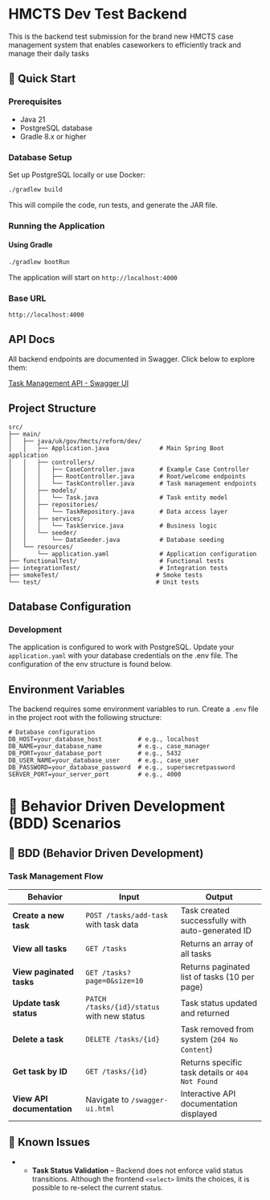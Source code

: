 # HMCTS Dev Test Backend
This is the backend test submission for the brand new HMCTS case management system that enables caseworkers to efficiently track and manage their daily tasks

## 🚀 Quick Start

### Prerequisites
- Java 21
- PostgreSQL database
- Gradle 8.x or higher

### Database Setup
Set up PostgreSQL locally or use Docker:

```bash
./gradlew build
```
This will compile the code, run tests, and generate the JAR file.

### Running the Application

#### Using Gradle
```bash
./gradlew bootRun
```
The application will start on `http://localhost:4000`

### Base URL
```
http://localhost:4000
```

## API Docs

All backend endpoints are documented in Swagger. Click below to explore them:

[Task Management API - Swagger UI](http://localhost:4000/swagger-ui/index.html)

## Project Structure

```
src/
├── main/
│   ├── java/uk/gov/hmcts/reform/dev/
│   │   ├── Application.java              # Main Spring Boot application
│   │   ├── controllers/
│   │   │   ├── CaseController.java       # Example Case Controller
│   │   │   ├── RootController.java       # Root/welcome endpoints
│   │   │   └── TaskController.java       # Task management endpoints
│   │   ├── models/
│   │   │   └── Task.java                 # Task entity model
│   │   ├── repositories/
│   │   │   └── TaskRepository.java       # Data access layer
│   │   ├── services/
│   │   │   └── TaskService.java          # Business logic
│   │   └── seeder/
│   │       └── DataSeeder.java           # Database seeding
│   └── resources/
│       └── application.yaml              # Application configuration
├── functionalTest/                       # Functional tests
├── integrationTest/                      # Integration tests
├── smokeTest/                           # Smoke tests
└── test/                                # Unit tests
```
## Database Configuration

### Development
The application is configured to work with PostgreSQL. Update your `application.yaml` with your database credentials on the .env file. The configuration of the env structure is found below.


## Environment Variables

The backend requires some environment variables to run. Create a `.env` file in the project root with the following structure:

```env
# Database configuration
DB_HOST=your_database_host          # e.g., localhost
DB_NAME=your_database_name          # e.g., case_manager
DB_PORT=your_database_port          # e.g., 5432
DB_USER_NAME=your_database_user     # e.g., case_user
DB_PASSWORD=your_database_password  # e.g., supersecretpassword
SERVER_PORT=your_server_port        # e.g., 4000
```
# 🎯 Behavior Driven Development (BDD) Scenarios

## 🎯 BDD (Behavior Driven Development)

### Task Management Flow

| Behavior | Input | Output |
|----------|-------|--------|
| **Create a new task** | `POST /tasks/add-task` with task data | Task created successfully with auto-generated ID |
| **View all tasks** | `GET /tasks` | Returns an array of all tasks |
| **View paginated tasks** | `GET /tasks?page=0&size=10` | Returns paginated list of tasks (10 per page) |
| **Update task status** | `PATCH /tasks/{id}/status` with new status | Task status updated and returned |
| **Delete a task** | `DELETE /tasks/{id}` | Task removed from system (`204 No Content`) |
| **Get task by ID** | `GET /tasks/{id}` | Returns specific task details or `404 Not Found` |
| **View API documentation** | Navigate to `/swagger-ui.html` | Interactive API documentation displayed |

## 🐛 Known Issues
- - **Task Status Validation** – Backend does not enforce valid status transitions. Although the frontend `<select>` limits the choices, it is possible to re-select the current status.



